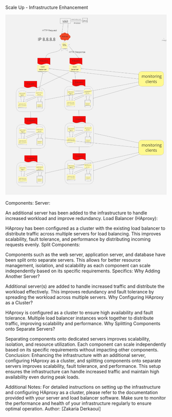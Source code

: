 Scale Up - Infrastructure Enhancement

![Image of a  Scale up](3-scale_up.jpg)

Components:
Server:

An additional server has been added to the infrastructure to handle increased workload and improve redundancy.
Load Balancer (HAproxy):

HAproxy has been configured as a cluster with the existing load balancer to distribute traffic across multiple servers for load balancing.
This improves scalability, fault tolerance, and performance by distributing incoming requests evenly.
Split Components:

Components such as the web server, application server, and database have been split onto separate servers.
This allows for better resource management, isolation, and scalability as each component can scale independently based on its specific requirements.
Specifics:
Why Adding Another Server?

Additional server(s) are added to handle increased traffic and distribute the workload effectively.
This improves redundancy and fault tolerance by spreading the workload across multiple servers.
Why Configuring HAproxy as a Cluster?

HAproxy is configured as a cluster to ensure high availability and fault tolerance.
Multiple load balancer instances work together to distribute traffic, improving scalability and performance.
Why Splitting Components onto Separate Servers?

Separating components onto dedicated servers improves scalability, isolation, and resource utilization.
Each component can scale independently based on its specific requirements without impacting other components.
Conclusion:
Enhancing the infrastructure with an additional server, configuring HAproxy as a cluster, and splitting components onto separate servers improves scalability, fault tolerance, and performance. This setup ensures the infrastructure can handle increased traffic and maintain high availability even during peak loads.

Additional Notes:
For detailed instructions on setting up the infrastructure and configuring HAproxy as a cluster, please refer to the documentation provided with your server and load balancer software.
Make sure to monitor the performance and health of your infrastructure regularly to ensure optimal operation.
Author:
[Zakaria Derkaoui]
